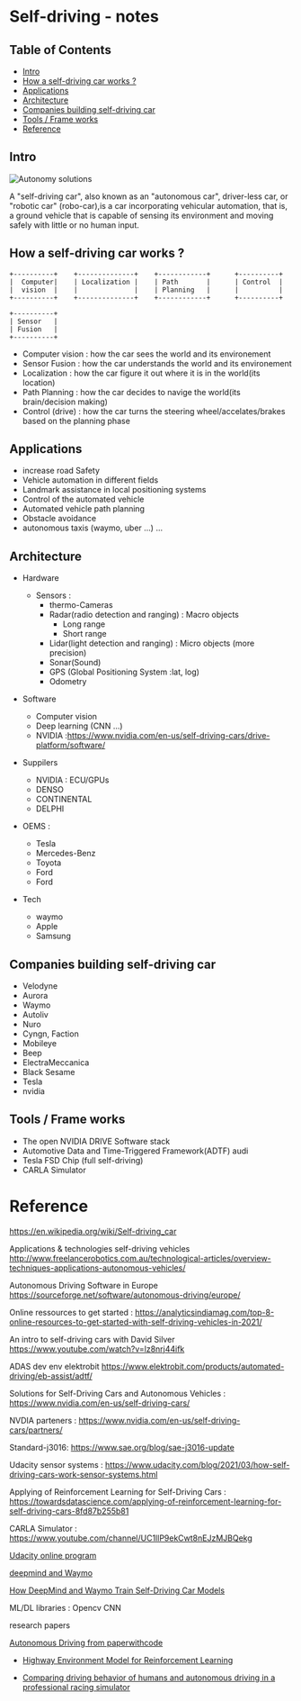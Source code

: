 # Self-driving - notes

## Table of Contents

- [Intro](#intro)
- [How a self-driving car works ?](#how-a-self-driving-car-works-)
- [Applications](#applications)
- [Architecture](#architecture)
- [Companies building self-driving car](#companies-building-self-driving-car)
- [Tools / Frame works](#tools--frame-works)
- [Reference](#reference)


## Intro

![Autonomy solutions](http://ww1.prweb.com/prfiles/2016/06/08/13472308/Source_Vision_Systems_Intelligence_Infographic.JPG) 

A "self-driving car", also known as an "autonomous car", driver-less car, or "robotic car" (robo-car),is a car incorporating vehicular automation, 
that is, a ground vehicle that is capable of sensing its environment and moving safely with little or no human input.

## How a self-driving car works ?

    +----------+    +--------------+    +------------+      +----------+
    |  Computer|    | Localization |    | Path  	 |      | Control  |
    |  vision  |    |		       |    | Planning	 |      |		   |
    +----------+    +--------------+    +------------+      +----------+

    +----------+
    | Sensor   |
    | Fusion   |
    +----------+

- Computer vision : how the car sees the world and its environement
- Sensor Fusion : how the car understands the world and its environement
- Localization : how the car figure it out where it is in the world(its location)
- Path Planning : how the car decides to navige the world(its brain/decision making)
- Control (drive) : how the car turns the steering wheel/accelates/brakes based on the planning phase


## Applications
- increase road Safety 
- Vehicle automation in different fields
- Landmark assistance in local positioning systems
- Control of the automated vehicle
- Automated vehicle path planning
- Obstacle avoidance
- autonomous taxis (waymo, uber ...)
...


## Architecture 
- Hardware
    - Sensors : 
        - thermo-Cameras
        - Radar(radio detection and ranging) : Macro objects
            - Long range
            - Short range 
        - Lidar(light detection and ranging) : Micro objects (more precision)
        - Sonar(Sound) 
        - GPS (Global Positioning System :lat, log)
        - Odometry

- Software
  - Computer vision
  - Deep learning (CNN ...)
  - NVIDIA :https://www.nvidia.com/en-us/self-driving-cars/drive-platform/software/

- Suppilers 
  - NVIDIA : ECU/GPUs
  - DENSO 
  - CONTINENTAL
  - DELPHI

- OEMS : 
  - Tesla 
  - Mercedes-Benz
  - Toyota
  - Ford 
  - Ford 


- Tech
  - waymo 
  - Apple 
  - Samsung 


## Companies building self-driving car

- Velodyne
- Aurora
- Waymo
- Autoliv
- Nuro
- Cyngn, Faction
- Mobileye
- Beep
- ElectraMeccanica
- Black Sesame
- Tesla
- nvidia


## Tools / Frame works 
- The open NVIDIA DRIVE Software stack
- Automotive Data and Time-Triggered Framework(ADTF) audi 
- Tesla FSD Chip (full self-driving)
- CARLA Simulator


# Reference

https://en.wikipedia.org/wiki/Self-driving_car

Applications & technologies self-driving vehicles 
http://www.freelancerobotics.com.au/technological-articles/overview-techniques-applications-autonomous-vehicles/

Autonomous Driving Software in Europe
https://sourceforge.net/software/autonomous-driving/europe/

Online ressources to get started : 
https://analyticsindiamag.com/top-8-online-resources-to-get-started-with-self-driving-vehicles-in-2021/

An intro to self-driving cars with David Silver
https://www.youtube.com/watch?v=lz8nrj44ifk

ADAS dev env elektrobit
https://www.elektrobit.com/products/automated-driving/eb-assist/adtf/

Solutions for Self-Driving Cars and Autonomous Vehicles : 
https://www.nvidia.com/en-us/self-driving-cars/

NVDIA parteners : 
https://www.nvidia.com/en-us/self-driving-cars/partners/

Standard-j3016: 
https://www.sae.org/blog/sae-j3016-update

Udacity sensor systems : 
https://www.udacity.com/blog/2021/03/how-self-driving-cars-work-sensor-systems.html

Applying of Reinforcement Learning for Self-Driving Cars :
https://towardsdatascience.com/applying-of-reinforcement-learning-for-self-driving-cars-8fd87b255b81

CARLA Simulator  : 
https://www.youtube.com/channel/UC1llP9ekCwt8nEJzMJBQekg

[Udacity online program](https://www.youtube.com/watch?v=ICKBWIkfeJ8&list=PLAwxTw4SYaPkQXg8TkVdIvYv4HfLG7SiH)

[deepmind and Waymo](https://www.deepmind.com/blog/how-evolutionary-selection-can-train-more-capable-self-driving-cars)

[How DeepMind and Waymo Train Self-Driving Car Models](https://medium.com/dataseries/how-deepmind-and-waymo-train-self-driving-car-models-bad071a4f64f)

ML/DL libraries : 
Opencv 
CNN

research papers

[Autonomous Driving from paperwithcode](https://paperswithcode.com/task/autonomous-driving)

- [Highway Environment Model for Reinforcement Learning](https://www.sciencedirect.com/science/article/pii/S2405896318333032)

- [Comparing driving behavior of humans and autonomous driving in a professional racing simulator](https://www.ncbi.nlm.nih.gov/pmc/articles/PMC7857611/pdf/pone.0245320.pdf)